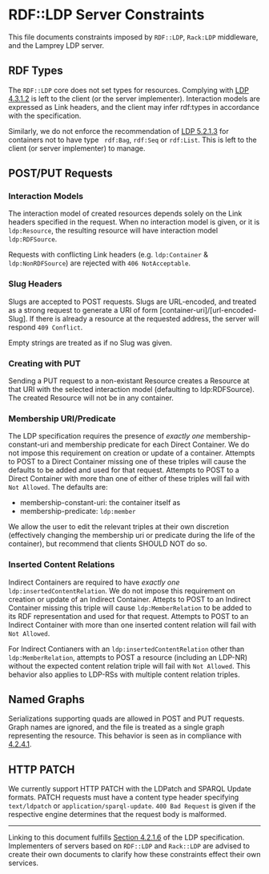 RDF::LDP Server Constraints
===========================

This file documents constraints imposed by `RDF::LDP`, `Rack:LDP` middleware, and the Lamprey LDP server.

RDF Types
---------

The `RDF::LDP` core does not set types for resources. Complying with [LDP 4.3.1.2](http://www.w3.org/TR/ldp/#h-ldprs-gen-atleast1rdftype) is left to the client (or the server implementer). Interaction models are expressed as Link headers, and the client may infer rdf:types in accordance with the specification.

Similarly, we do not enforce the recommendation of [LDP 5.2.1.3](http://www.w3.org/TR/ldp/#h-ldpc-nordfcontainertypes) for containers not to have type ` rdf:Bag`, `rdf:Seq` or `rdf:List`. This is left to the client (or server implementer) to manage.

POST/PUT Requests
------------------

### Interaction Models

The interaction model of created resources depends solely on the Link headers specified in the request. When no interaction model is given, or it is `ldp:Resource`, the resulting resource will have interaction model `ldp:RDFSource`.

Requests with conflicting Link headers (e.g. `ldp:Container` & `ldp:NonRDFSource`) are rejected with `406 NotAcceptable`.

### Slug Headers

Slugs are accepted to POST requests. Slugs are URL-encoded, and treated as a strong request to generate a URI of form [container-uri]/[url-encoded-Slug]. If there is already a resource at the requested address, the server will respond `409 Conflict`.

Empty strings are treated as if no Slug was given.

### Creating with PUT

Sending a PUT request to a non-existant Resource creates a Resource at that URI with the selected interaction model (defaulting to ldp:RDFSource). The created Resource will not be in any container.

### Membership URI/Predicate

The LDP specification requires the presence of _exactly one_ membership-constant-uri and membership predicate for each Direct Container. We do not impose this requirement on creation or update of a container. Attempts to POST to a Direct Container missing one of these triples will cause the defaults to be added and used for that request. Attempts to POST to a Direct Container with more than one of either of these triples will fail with `Not Allowed`. The defaults are:

  - membership-constant-uri: the container itself as 
  - membership-predicate: `ldp:member`

We allow the user to edit the relevant triples at their own discretion (effectively changing the membership uri or predicate during the life of the container), but recommend that clients SHOULD NOT do so.

### Inserted Content Relations

Indirect Containers are required to have _exactly one_ `ldp:insertedContentRelation`. We do not impose this requirement on creation or update of an Indirect Container. Attepts to POST to an Indirect Container missing this triple will cause `ldp:MemberRelation` to be added to its RDF representation and used for that request. Attempts to POST to an Indirect Container with more than one inserted content relation will fail with `Not Allowed`.

For Indirect Contianers with an `ldp:insertedContentRelation` other than `ldp:MemberRelation`, attempts to POST a resource (including an LDP-NR) without the expected content relation triple will fail with `Not Allowed`. This behavior also applies to LDP-RSs with multiple content relation triples.

Named Graphs
-------------

Serializations supporting quads are allowed in POST and PUT requests. Graph names are ignored, and the file is treated as a single graph representing the resource. This behavior is seen as in compliance with [4.2.4.1](http://www.w3.org/TR/ldp/#h-ldpr-put-replaceall).

HTTP PATCH
-----------

We currently support HTTP PATCH with the LDPatch and SPARQL Update formats. PATCH requests must have a content type header specifying `text/ldpatch` or `application/sparql-update`. `400 Bad Request` is given if the respective engine determines that the request body is malformed.

----

Linking to this document fulfills [Section 4.2.1.6](http://www.w3.org/TR/ldp#h-ldpr-gen-pubclireqs) of the LDP specification. Implementers of servers based on `RDF::LDP` and `Rack::LDP` are advised to create their own documents to clarify how these constraints effect their own services.
